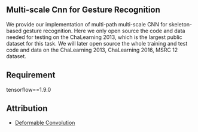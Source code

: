 ## Multi-scale Cnn for Gesture Recognition

We provide our implementation of multi-path multi-scale CNN for skeleton-based gesture recognition. Here we only open source the code and data needed for testing on the ChaLearning 2013, which is the largest public dataset for this task. We will later open source the whole training and test code and data on the ChaLearning 2013, ChaLearning 2016, MSRC 12 dataset.

## Requirement
tensorflow==1.9.0

## Attribution       

- [Deformable Convolution](https://github.com/maestrojeong/deformable_convnet)

